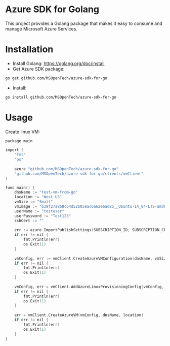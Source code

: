 # Azure SDK for Golang
This project provides a Golang package that makes it easy to consume and manage Microsoft Azure Services.

# Installation
- Install Golang: https://golang.org/doc/install
- Get Azure SDK package: 

```sh
go get github.com/MSOpenTech/azure-sdk-for-go
```
- Install: 

```sh
go install github.com/MSOpenTech/azure-sdk-for-go
```

# Usage

Create linux VM:

```C
package main

import (
    "fmt"
    "os"
    
    azure "github.com/MSOpenTech/azure-sdk-for-go"
    "github.com/MSOpenTech/azure-sdk-for-go/clients/vmClient"
)

func main() {
    dnsName := "test-vm-from-go"
    location := "West US"
    vmSize := "Small"
    vmImage := "b39f27a8b8c64d52b05eac6a62ebad85__Ubuntu-14_04-LTS-amd64-server-20140724-en-us-30GB"
    userName := "testuser"
    userPassword := "Test123"
    sshCert := ""
    
    err := azure.ImportPublishSettings(SUBSCRIPTION_ID, SUBSCRIPTION_CERTIFICATE)
    if err != nil {
    	fmt.Println(err)
    	os.Exit(1)
    }
    
    vmConfig, err := vmClient.CreateAzureVMConfiguration(dnsName, vmSize, vmImage, location)
    if err != nil {
    	fmt.Println(err)
    	os.Exit(1)
    }
    
    vmConfig, err = vmClient.AddAzureLinuxProvisioningConfig(vmConfig, userName, userPassword, sshCert)
    if err != nil {
    	fmt.Println(err)
    	os.Exit(1)
    }
    
    err = vmClient.CreateAzureVM(vmConfig, dnsName, location)
    if err != nil {
    	fmt.Println(err)
    	os.Exit(1)
    }
}
```
